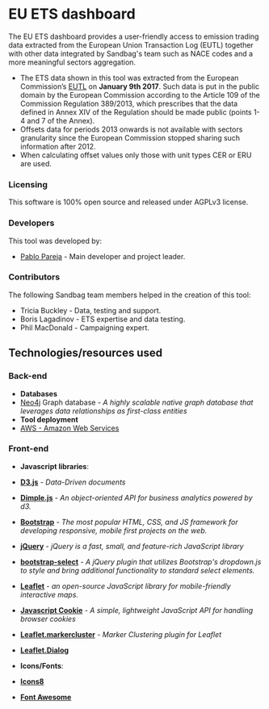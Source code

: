 # EU ETS dashboard

The EU ETS dashboard provides a user-friendly access to emission trading data extracted from the European Union Transaction Log (EUTL) together with other data integrated by Sandbag's team such as NACE codes and a more meaningful sectors aggregation.

* The ETS data shown in this tool was extracted from the European Commission’s [EUTL](http://ec.europa.eu/environment/ets/) on **January 9th 2017**. Such data is put in the public domain by the European Commission according to the Article 109 of the Commission Regulation 389/2013, which prescribes that the data defined in Annex XIV of the Regulation should be made public (points 1-4 and 7 of the Annex).
* Offsets data for periods 2013 onwards is not available with sectors granularity since the European Commission stopped sharing such information after 2012.
* When calculating offset values only those with unit types CER or ERU are used.

### Licensing

This software is 100% open source and released under AGPLv3 license.

### Developers

This tool was developed by:

* [Pablo Pareja](http://www.pablo-pareja.com) - Main developer and project leader.

### Contributors

The following Sandbag team members helped in the creation of this tool:

* Tricia Buckley - Data, testing and support.
* Boris Lagadinov - ETS expertise and data testing.
* Phil MacDonald - Campaigning expert.

## Technologies/resources used

### Back-end

* **Databases**
 * [Neo4j](http://www.neo4j.com) Graph database  - _A highly scalable native graph database that leverages data relationships as first-class entities_
* **Tool deployment**
 * [AWS - Amazon Web Services](http://https://aws.amazon.com/) 

### Front-end

* **Javascript libraries**:
 * **[D3.js](https://d3js.org/)** - _Data-Driven documents_
 * **[Dimple.js](http://dimplejs.org/)** - _An object-oriented API for business analytics powered by d3._
 * **[Bootstrap](http://getbootstrap.com/)** - _The most popular HTML, CSS, and JS framework for developing responsive, mobile first projects on the web._
 * **[jQuery](https://jquery.com/)** - _jQuery is a fast, small, and feature-rich JavaScript library_
 * **[bootstrap-select](http://silviomoreto.github.io/bootstrap-select/)** - _A jQuery plugin that utilizes Bootstrap's dropdown.js to style and bring additional functionality to standard select elements._
 * **[Leaflet](http://leafletjs.com/)** - _an open-source JavaScript library for mobile-friendly interactive maps._
 * **[Javascript Cookie](https://github.com/js-cookie/js-cookie)** - _A simple, lightweight JavaScript API for handling browser cookies_
 * **[Leaflet.markercluster](https://github.com/Leaflet/Leaflet.markercluster)** - _Marker Clustering plugin for Leaflet_
 * **[Leaflet.Dialog](https://github.com/NBTSolutions/Leaflet.Dialog)**

* **Icons/Fonts**:
 * **[Icons8](https://icons8.com/)**
 * **[Font Awesome](http://fontawesome.io/)** 
